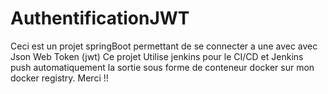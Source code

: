 # AuthentificationJWT
Ceci est un projet springBoot permettant de se connecter a une avec avec Json Web Token (jwt)
Ce projet Utilise jenkins pour le CI/CD et Jenkins push automatiquement la sortie sous forme de conteneur docker sur mon docker registry.
 Merci !!
